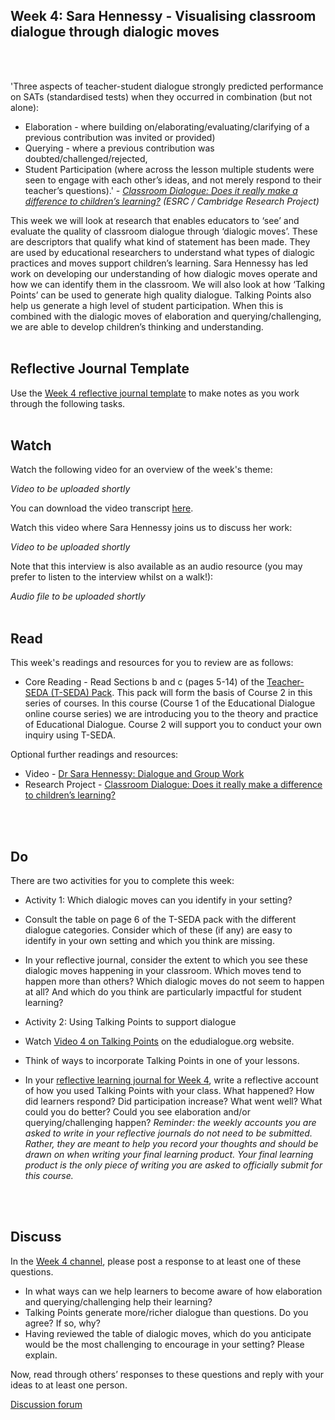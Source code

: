 ## Week 4: Sara Hennessy - Visualising classroom dialogue through dialogic moves
<br/><br/>

'Three aspects of teacher-student dialogue strongly predicted performance on SATs (standardised tests) when they occurred in combination (but not alone):
* Elaboration - where building on/elaborating/evaluating/clarifying of a previous contribution was invited or provided)
* Querying - where a previous contribution was doubted/challenged/rejected, 
* Student Participation (where across the lesson multiple students were seen to engage with each other’s ideas, and not merely respond to their teacher’s questions).'
_- [Classroom Dialogue: Does it really make a difference to children’s learning?](https://www.educ.cam.ac.uk/research/programmes/classroomdialogue/) (ESRC / Cambridge Research Project)_

This week we will look at research that enables educators to ‘see’  and evaluate the quality of classroom dialogue through ‘dialogic moves’. These are descriptors that qualify what kind of statement has been made. They are used by educational researchers to understand what types of dialogic practices and moves support children’s learning. Sara Hennessy has led work on developing our understanding of how dialogic moves operate and how we can identify them in the classroom. We will also look at how ‘Talking Points’ can be used to generate high quality dialogue. Talking Points also help us generate a high level of student participation. When this is combined with the dialogic moves of elaboration and querying/challenging, we are able to develop children’s thinking and understanding.
<br/><br/>
## Reflective Journal Template
Use the [Week 4 reflective journal template](https://mbrugha.github.io/fundamentals-of-ed-dialogue/img/Wk4_journal.docx) to make notes as you work through the following tasks. 
<br/><br/>
## Watch

Watch the following video for an overview of the week's theme:

_Video to be uploaded shortly_

You can download the video transcript [here](https://mbrugha.github.io/fundamentals-of-ed-dialogue/img/Fundamentals_wk4_video.pdf).

Watch this video where Sara Hennessy joins us to discuss her work:

_Video to be uploaded shortly_

Note that this interview is also available as an audio resource (you may prefer to listen to the interview whilst on a walk!):

_Audio file to be uploaded shortly_
<br/><br/>
## Read
This week's readings and resources for you to review are as follows:
* Core Reading - Read Sections b and c (pages 5-14) of the [Teacher-SEDA (T-SEDA) Pack](https://www.educ.cam.ac.uk/research/programmes/tseda/T-SEDA_V8a_261121.pdf). This pack will form the basis of Course 2 in this series of courses. In this course (Course 1 of the Educational Dialogue online course series) we are introducing you to the theory and practice of Educational Dialogue. Course 2 will support you to conduct your own inquiry using T-SEDA. 

Optional further readings and resources:
* Video - [Dr Sara Hennessy: Dialogue and Group Work](https://www.youtube.com/watch?v=zGe3XbLM6yI)
* Research Project - [Classroom Dialogue: Does it really make a difference to children’s learning?](https://www.educ.cam.ac.uk/research/programmes/classroomdialogue/)

<br/><br/>
## Do
There are two activities for you to complete this week:
* Activity 1: Which dialogic moves can you identify in your setting?
 * Consult the table on page 6 of the T-SEDA pack with the different dialogue categories. Consider which of these (if any) are easy to identify in your own setting and which you think are missing.
 * In your reflective journal, consider the extent to which you see these dialogic moves happening in your classroom. Which moves tend to happen more than others? Which dialogic moves do not seem to happen at all? And which do you think are particularly impactful for student learning?

* Activity 2: Using Talking Points to support dialogue
 * Watch [Video 4 on Talking Points](https://www.edudialogue.org/resources/introductory-video-series/collection-1/#video4) on the edudialogue.org website.
 * Think of ways to incorporate Talking Points in one of your lessons.

* In your [reflective learning journal for Week 4](https://mbrugha.github.io/fundamentals-of-ed-dialogue/img/Wk4_journal.docx), write a reflective account of how you used Talking Points with your class. What happened? How did learners respond? Did participation increase? What went well? What could you do better? Could you see elaboration and/or querying/challenging happen?
_Reminder: the weekly accounts you are asked to write in your reflective journals do not need to be submitted. Rather, they are meant to help you record your thoughts and should be drawn on when writing your final learning product. Your final learning product is the only piece of writing you are asked to officially submit for this course._

<br/><br/>
## Discuss
In the [Week 4 channel](https://www.edudialogue.org/forum/fundamentals-mooc/week-4-sara-hennessy-visualising-classroom-dialogue-through-dialogic-moves/#post-319), please post a response to at least one of these questions.
* In what ways can we help learners to become aware of how elaboration and querying/challenging help their learning?
* Talking Points generate more/richer dialogue than questions. Do you agree? If so, why?
* Having reviewed the table of dialogic moves, which do you anticipate would be the most challenging to encourage in your setting? Please explain.

Now, read through others’ responses to these questions and reply with your ideas to at least one person. 

<a class="btn btn-primary" href="https://www.edudialogue.org/forum/"><i class="fa fa-home"></i> Discussion forum</a>
<br/><br/>
